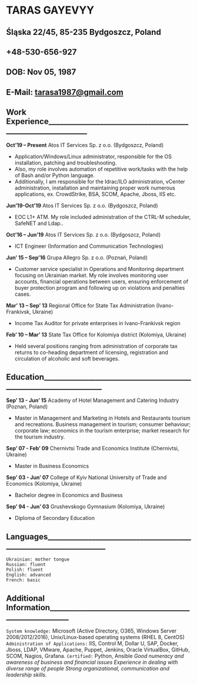 # TARAS GAYEVYY

## Śląska 22/45, 85-235 Bydgoszcz, Poland
## +48-530-656-927
## DOB: Nov 05, 1987
## E-Mail: tarasa1987@gmail.com

## Work Experience____________________________________________________________
**Oct’19 – Present**		Atos IT Services Sp. z o.o. (Bydgoszcz, Poland)
- Application/Windows/Linux administrator,
  responsible for the OS installation, patching and troubleshooting. 
- Also, my role involves automation of repetitive work/tasks with the help of Bash and/or Python language.
- Additionally, I am responsible for the Idrac/ILO administration, vCenter administration, installation and maintaining proper work numerous applications, ex. CrowdStrike, BSA, SCOM, Apache, Jboss, IIS etc.

**Jun’19-Oct’19** 		Atos IT Services Sp. z o.o. (Bydgoszcz, Poland)
- EOC L1+ ATM. My role included administration of the CTRL-M scheduler, SafeNET and Ldap..

**Oct’16 – Jun’19** 		Atos IT Services Sp. z o.o. (Bydgoszcz, Poland)
- ICT Engineer (Information and Communication Technologies)

**Jun’ 15 – Sep’16**		Grupa Allegro Sp. z o.o. (Poznań, Poland)
- Customer service specialist in Operations and Monitoring department focusing on Ukrainian market. My role involves monitoring user accounts, financial operations between users, ensuring enforcement of buyer protection program and following up on violations and penalties cases.

**Mar’ 13 – Sep’ 13**		Regional Office for State Tax Administration (Ivano-Frankivsk, Ukraine)
- Income Tax Auditor for private enterprises in Ivano-Frankivsk region

**Feb’ 10 – Mar’ 13**		State Tax Office for Kolomiya district (Kolomiya, Ukraine)
- Held several positions ranging from administration of corporate tax returns to co-heading department of licensing, registration and circulation of alcoholic and soft beverages.

## Education__________________________________________________________________
**Sep’ 13 - Jun’ 15**		Academy of Hotel Management and Catering Industry (Poznan, Poland)
- Master in Management and Marketing in Hotels and Restaurants tourism and recreations. Business management in tourism; consumer behaviour; corporate law; economics in the tourism enterprise; market research for the tourism industry.

**Sep’ 07 - Feb’ 09**		Chernivtsi Trade and Economics Institute (Chernivtsi, Ukraine)
- Master in Business Economics

**Sep’ 03 - Jun’ 07**		College of Kyiv National University of Trade and Economics (Kolomiya, Ukraine)
- Bachelor degree in Economics and Business

**Sep’ 94 - Jun’ 03**		Grushevskogo Gymnasium (Kolomiya, Ukraine)
- Diploma of Secondary Education

## Languages__________________________________________________________________
```
Ukrainian: mother tongue
Russian: fluent
Polish: fluent
English: advanced
French: basic
```
## Additional Information_______________________________________________________
`System knowledge:` Microsoft (Active Directory, O365, Windows Server 2008/2012/2016), Unix/Linux-based operating systems (RHEL 8, CentOS)
`Administration of Applications:` IIS, Control M, Dollar U, SAP, Docker, Jboss, LDAP, VMware, Apache, Puppet, Jenkins, Oracle VirtualBox, GitHub, SCOM, Nagios, Grafana.
`Certified:` Python, Ansible
*Good numeracy and awareness of business and financial issues Experience in dealing with diverse range of people*
*Strong organizational, communication and leadership skills.*
